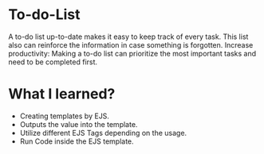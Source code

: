 # To-do-List
A to-do list up-to-date makes it easy to keep track of every task. This list also can reinforce the information in case something is forgotten. Increase productivity: Making a to-do list can prioritize the most important tasks and need to be completed first.

# What I learned?
- Creating templates by EJS.
- Outputs the value into the template.
- Utilize different EJS Tags depending on the usage.
- Run Code inside the EJS template.
